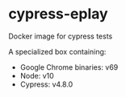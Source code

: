 # cypress-eplay
Docker image for cypress tests

A specialized box containing:

* Google Chrome binaries: v69
* Node: v10
* Cypress: v4.8.0
